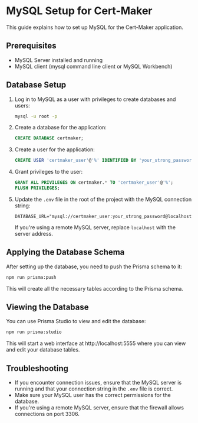 # MySQL Setup for Cert-Maker

This guide explains how to set up MySQL for the Cert-Maker application.

## Prerequisites

- MySQL Server installed and running
- MySQL client (mysql command line client or MySQL Workbench)

## Database Setup

1. Log in to MySQL as a user with privileges to create databases and users:

   ```bash
   mysql -u root -p
   ```

2. Create a database for the application:

   ```sql
   CREATE DATABASE certmaker;
   ```

3. Create a user for the application:

   ```sql
   CREATE USER 'certmaker_user'@'%' IDENTIFIED BY 'your_strong_password';
   ```

4. Grant privileges to the user:

   ```sql
   GRANT ALL PRIVILEGES ON certmaker.* TO 'certmaker_user'@'%';
   FLUSH PRIVILEGES;
   ```

5. Update the `.env` file in the root of the project with the MySQL connection string:

   ```
   DATABASE_URL="mysql://certmaker_user:your_strong_password@localhost:3306/certmaker"
   ```

   If you're using a remote MySQL server, replace `localhost` with the server address.

## Applying the Database Schema

After setting up the database, you need to push the Prisma schema to it:

```bash
npm run prisma:push
```

This will create all the necessary tables according to the Prisma schema.

## Viewing the Database

You can use Prisma Studio to view and edit the database:

```bash
npm run prisma:studio
```

This will start a web interface at http://localhost:5555 where you can view and edit your database tables.

## Troubleshooting

- If you encounter connection issues, ensure that the MySQL server is running and that your connection string in the `.env` file is correct.
- Make sure your MySQL user has the correct permissions for the database.
- If you're using a remote MySQL server, ensure that the firewall allows connections on port 3306.